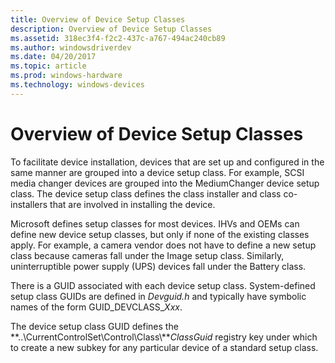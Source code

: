 ```yaml
---
title: Overview of Device Setup Classes
description: Overview of Device Setup Classes
ms.assetid: 318ec3f4-f2c2-437c-a767-494ac240cb89
ms.author: windowsdriverdev
ms.date: 04/20/2017
ms.topic: article
ms.prod: windows-hardware
ms.technology: windows-devices
---
```


# Overview of Device Setup Classes


To facilitate device installation, devices that are set up and configured in the same manner are grouped into a device setup class. For example, SCSI media changer devices are grouped into the MediumChanger device setup class. The device setup class defines the class installer and class co-installers that are involved in installing the device.

Microsoft defines setup classes for most devices. IHVs and OEMs can define new device setup classes, but only if none of the existing classes apply. For example, a camera vendor does not have to define a new setup class because cameras fall under the Image setup class. Similarly, uninterruptible power supply (UPS) devices fall under the Battery class.

There is a GUID associated with each device setup class. System-defined setup class GUIDs are defined in *Devguid.h* and typically have symbolic names of the form GUID\_DEVCLASS\_*Xxx*.

The device setup class GUID defines the **..\\CurrentControlSet\\Control\\Class\\***ClassGuid* registry key under which to create a new subkey for any particular device of a standard setup class.

 

 





